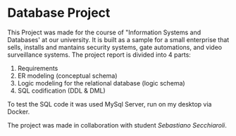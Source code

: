 # Database Project

This Project was made for the course of "Information Systems and Databases' at our university. It is built as a sample for a small enterprise that sells, installs and mantains security systems, gate automations, and video surveillance systems. The project report is divided into 4 parts:
1. Requirements
2. ER modeling (conceptual schema)
3. Logic modeling for the relational database (logic schema)
4. SQL codification (DDL & DML)

To test the SQL code it was used MySql Server, run on my desktop via Docker.

The project was made in collaboration with student *Sebastiano Secchiaroli*.
